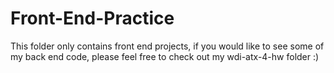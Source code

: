 # Front-End-Practice
This folder only contains front end projects, if you would like to see some of my back end code, please feel free to check out my wdi-atx-4-hw folder :)
